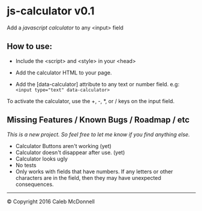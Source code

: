 # js-calculator v0.1
Add a *javascript calculator* to any &lt;input&gt; field

How to use:
---------
 - Include the &lt;script&gt; and &lt;style&gt; in your &lt;head&gt;

 - Add the calculator HTML to your page.

 - Add the [data-calculator] attribute to any text or number field. e.g:  <code>&lt;input type="text" data-calculator&gt;</code>

To activate the calculator, use the +, -, *, or / keys on the input field. 


Missing Features / Known Bugs / Roadmap / etc
---------

*This is a new project. So feel free to let me know if you find anything else.*

 - Calculator Buttons aren't working (yet)
 - Calculator doesn't disappear after use. (yet)
 - Calculator looks ugly
 - No tests
 - Only works with fields that have numbers. If any letters or other characters are in the field, then they may have unexpected consequences.
 
 

----------
&copy; Copyright 2016 Caleb McDonnell
